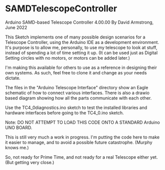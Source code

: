 # SAMDTelescopeController
Arduino SAMD-based Telescope Controller 4.00.00
By David Armstrong, June 2022

This Sketch implements one of many possible design scenarios for a Telescope Controller, using the
Arduino IDE as a development environment.  It's purpose is to allow me, personally,
to use my telescope to look at stuff, instead of spending a lot of time setting it up.
(It can be used just as Digital Setting circles with no motors, or motors can be added later.)

I'm making this available for others to use as a reference in designing their own systems.  As
such, feel free to clone it and change as your needs dictate.

The files in the "Arduino Telescope Interface" directory show an Eagle schematic of how to connect various interfaces.  There is also a drawio based diagram showing how all the parts communicate with each other.

Use the TC4_0diagnostics.ino sketch to test the installed libraries and hardware interfaces
before going to the TC4_0.ino sketch.

Note: DO NOT ATTEMPT TO LOAD THIS CODE ONTO A STANDARD Arduino UNO BOARD.


This is still very much a work in progress.  I'm putting the code here to make it easier to manage, and to avoid a possible future catastrophe.  (Murphy knows me.)

So, not ready for Prime Time, and not ready for a real Telescope either yet. (But getting very close.)
